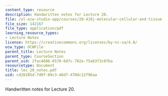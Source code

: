 ```yaml
---
content_type: resource
description: Handwritten notes for Lecture 20.
file: /ol-ocw-studio-app/courses/20-410j-molecular-cellular-and-tissue-biomechanics-be-410j-spring-2003/cd20105d7d0f09c346d7470dc12f96aa_lec_20_notes.pdf
file_size: 142167
file_type: application/pdf
learning_resource_types:
- Lecture Notes
license: https://creativecommons.org/licenses/by-nc-sa/4.0/
ocw_type: OCWFile
parent_title: Lecture Notes
parent_type: CourseSection
parent_uid: 2fac4686-6570-6d7c-702e-75ab3f3c07ba
resourcetype: Document
title: lec_20_notes.pdf
uid: cd20105d-7d0f-09c3-46d7-470dc12f96aa
---
```

Handwritten notes for Lecture 20.